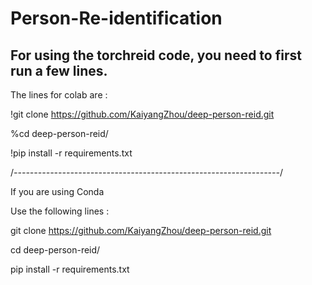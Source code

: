# Person-Re-identification

## For using the torchreid code, you need to first run a few lines.

The lines for colab are :

!git clone https://github.com/KaiyangZhou/deep-person-reid.git

%cd deep-person-reid/

!pip install -r requirements.txt

/*------------------------------------------------------------------*/

If you are using Conda 

Use the following lines :

git clone https://github.com/KaiyangZhou/deep-person-reid.git

cd deep-person-reid/

pip install -r requirements.txt

